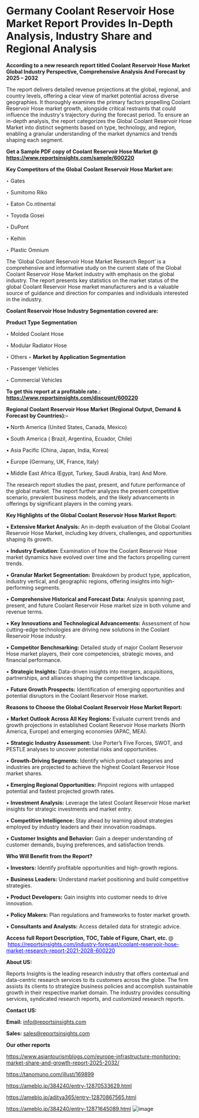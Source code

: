 # Germany Coolant Reservoir Hose Market Report Provides In-Depth Analysis, Industry Share and Regional Analysis

<strong>According to a new research report titled Coolant Reservoir Hose Market Global Industry Perspective, Comprehensive Analysis And Forecast by 2025 – 2032</strong>

The report delivers detailed revenue projections at the global, regional, and country levels, offering a clear view of market potential across diverse geographies. It thoroughly examines the primary factors propelling Coolant Reservoir Hose market growth, alongside critical restraints that could influence the industry's trajectory during the forecast period. To ensure an in-depth analysis, the report categorizes the Global Coolant Reservoir Hose Market into distinct segments based on type, technology, and region, enabling a granular understanding of the market dynamics and trends shaping each segment.

<strong>Get a Sample PDF copy of Coolant Reservoir Hose Market </strong><strong>@<a href=https://www.reportsinsights.com/sample/600220 style=color:#0000ff;> https://www.reportsinsights.com/sample/600220</a></strong></font>

<strong>Key Competitors of the Global Coolant Reservoir Hose Market are:</strong>

‣ Gates

‣ Sumitomo Riko

‣ Eaton
 Co.ntinental

‣ Toyoda Gosei

‣ DuPont

‣ Keihin

‣ Plastic Omnium

The ‘Global Coolant Reservoir Hose Market Research Report’ is a comprehensive and informative study on the current state of the Global Coolant Reservoir Hose Market industry with emphasis on the global industry. The report presents key statistics on the market status of the global Coolant Reservoir Hose market manufacturers and is a valuable source of guidance and direction for companies and individuals interested in the industry.

<strong>Coolant Reservoir Hose Industry Segmentation covered are:</strong>

<strong>Product Type Segmentation</strong>

‣ Molded Coolant Hose

‣ Modular Radiator Hose

‣ Others
‣ 
<strong>Market by Application Segmentation</strong>

‣ Passenger Vehicles

‣ Commercial Vehicles

<strong>To get this report at a profitable rate.: <a href=https://www.reportsinsights.com/discount/600220 style=color:#0000ff;>https://www.reportsinsights.com/discount/600220</a></strong></font>

<strong>Regional Coolant Reservoir Hose Market (Regional Output, Demand &amp; Forecast by Countries):-</strong>

• North America (United States, Canada, Mexico)

• South America ( Brazil, Argentina, Ecuador, Chile)

• Asia Pacific (China, Japan, India, Korea)

• Europe (Germany, UK, France, Italy)

• Middle East Africa (Egypt, Turkey, Saudi Arabia, Iran) And More.

The research report studies the past, present, and future performance of the global market. The report further analyzes the present competitive scenario, prevalent business models, and the likely advancements in offerings by significant players in the coming years.

<strong>Key Highlights of the Global Coolant Reservoir Hose Market Report:</strong>

• <strong>Extensive Market Analysis:</strong> An in-depth evaluation of the Global Coolant Reservoir Hose Market, including key drivers, challenges, and opportunities shaping its growth.

• <strong>Industry Evolution:</strong> Examination of how the Coolant Reservoir Hose market dynamics have evolved over time and the factors propelling current trends.

• <strong>Granular Market Segmentation:</strong> Breakdown by product type, application, industry vertical, and geographic regions, offering insights into high-performing segments.

• <strong>Comprehensive Historical and Forecast Data:</strong> Analysis spanning past, present, and future Coolant Reservoir Hose market size in both volume and revenue terms.

• <strong>Key Innovations and Technological Advancements:</strong> Assessment of how cutting-edge technologies are driving new solutions in the Coolant Reservoir Hose industry.

• <strong>Competitor Benchmarking:</strong> Detailed study of major Coolant Reservoir Hose market players, their core competencies, strategic moves, and financial performance.

• <strong>Strategic Insights:</strong> Data-driven insights into mergers, acquisitions, partnerships, and alliances shaping the competitive landscape.

• <strong>Future Growth Prospects:</strong> Identification of emerging opportunities and potential disruptors in the Coolant Reservoir Hose market.

<strong>Reasons to Choose the Global Coolant Reservoir Hose Market Report:</strong>

• <strong>Market Outlook Across All Key Regions:</strong> Evaluate current trends and growth projections in established Coolant Reservoir Hose markets (North America, Europe) and emerging economies (APAC, MEA).

• <strong>Strategic Industry Assessment:</strong> Use Porter’s Five Forces, SWOT, and PESTLE analyses to uncover potential risks and opportunities.

• <strong>Growth-Driving Segments:</strong> Identify which product categories and industries are projected to achieve the highest Coolant Reservoir Hose market shares.

• <strong>Emerging Regional Opportunities:</strong> Pinpoint regions with untapped potential and fastest projected growth rates.

• <strong>Investment Analysis:</strong> Leverage the latest Coolant Reservoir Hose market insights for strategic investments and market entry.

• <strong>Competitive Intelligence:</strong> Stay ahead by learning about strategies employed by industry leaders and their innovation roadmaps.

• <strong>Customer Insights and Behavior:</strong> Gain a deeper understanding of customer demands, buying preferences, and satisfaction trends.

<strong>Who Will Benefit from the Report?</strong>

• <strong>Investors:</strong> Identify profitable opportunities and high-growth regions.

• <strong>Business Leaders:</strong> Understand market positioning and build competitive strategies.

• <strong>Product Developers:</strong> Gain insights into customer needs to drive innovation.

• <strong>Policy Makers:</strong> Plan regulations and frameworks to foster market growth.

• <strong>Consultants and Analysts:</strong> Access detailed data for strategic advice.
</ul>
<strong>Access full Report Description, TOC, Table of Figure, Chart, etc. </strong>@  <a href=https://reportsinsights.com/industry-forecast/coolant-reservoir-hose-market-research-report-2021-2028-600220 style=color:#0000ff;>https://reportsinsights.com/industry-forecast/coolant-reservoir-hose-market-research-report-2021-2028-600220</a></font>

<strong><strong>About US</strong>:</strong>

Reports Insights is the leading research industry that offers contextual and data-centric research services to its customers across the globe. The firm assists its clients to strategize business policies and accomplish sustainable growth in their respective market domain. The industry provides consulting services, syndicated research reports, and customized research reports.

<strong>Contact US:</strong>

<p class=""""><b>Email:</b> <a href=mailto:info@reportsinsights.com>info@reportsinsights.com</a></p>
<p class=""""><b>Sales:</b> <a href=mailto:sales@reportsinsights.com>sales@reportsinsights.com</a></p>

<strong>Our other reports</strong>

<a href=https://www.asiantourismblogs.com/europe-infrastructure-monitoring-market-share-and-growth-report-2025-2032/>https://www.asiantourismblogs.com/europe-infrastructure-monitoring-market-share-and-growth-report-2025-2032/</a>

<a href=https://tanomuno.com/illust/169899>https://tanomuno.com/illust/169899</a>

<a href=https://ameblo.jp/384240/entry-12870533629.html>https://ameblo.jp/384240/entry-12870533629.html</a>

<a href=https://ameblo.jp/aditya365/entry-12870867565.html>https://ameblo.jp/aditya365/entry-12870867565.html</a>

<a href=https://ameblo.jp/384240/entry-12871645089.html>https://ameblo.jp/384240/entry-12871645089.html</a>
![image](https://github.com/user-attachments/assets/8f4fc02e-bc34-47b9-84d2-6419bd2f8f73)
